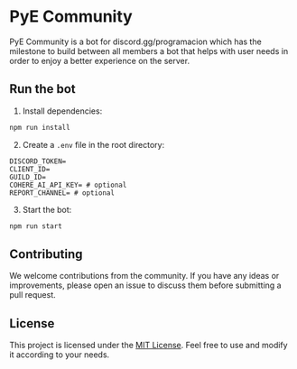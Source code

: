 # PyE Community
PyE Community is a bot for discord.gg/programacion which has the milestone to build between all members a bot that helps with user needs in order to enjoy a better experience on the server.

## Run the bot

1. Install dependencies:

```bash
npm run install
```

2. Create a `.env` file in the root directory:

```env
DISCORD_TOKEN=
CLIENT_ID=
GUILD_ID=
COHERE_AI_API_KEY= # optional
REPORT_CHANNEL= # optional
```

3. Start the bot:

```bash
npm run start
```

## Contributing

We welcome contributions from the community. If you have any ideas or improvements, please open an issue to discuss them before submitting a pull request.

## License

This project is licensed under the [MIT License](https://choosealicense.com/licenses/mit/). Feel free to use and modify it according to your needs.